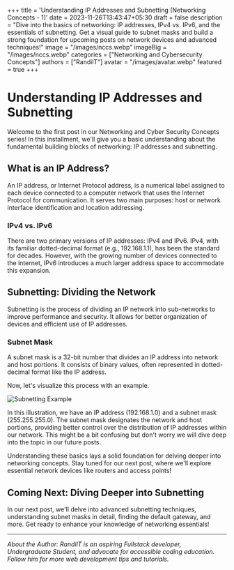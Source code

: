 +++
title = 'Understanding IP Addresses and Subnetting (Networking Concepts - 1)'
date = 2023-11-26T13:43:47+05:30
draft = false
description = "Dive into the basics of networking: IP addresses, IPv4 vs. IPv6, and the essentials of subnetting. Get a visual guide to subnet masks and build a strong foundation for upcoming posts on network devices and advanced techniques!"
image = "/images/nccs.webp"
imageBig = "/images/nccs.webp"
categories = ["Networking and Cybersecurity Concepts"]
authors = ["RandilT"]
avatar = "/images/avatar.webp"
featured = true
+++

# Understanding IP Addresses and Subnetting

Welcome to the first post in our Networking and Cyber Security Concepts series! In this installment, we'll give you a basic understanding about the fundamental building blocks of networking: IP addresses and subnetting.

## What is an IP Address?

An IP address, or Internet Protocol address, is a numerical label assigned to each device connected to a computer network that uses the Internet Protocol for communication. It serves two main purposes: host or network interface identification and location addressing.

### IPv4 vs. IPv6

There are two primary versions of IP addresses: IPv4 and IPv6. IPv4, with its familiar dotted-decimal format (e.g., 192.168.1.1), has been the standard for decades. However, with the growing number of devices connected to the internet, IPv6 introduces a much larger address space to accommodate this expansion.

## Subnetting: Dividing the Network

Subnetting is the process of dividing an IP network into sub-networks to improve performance and security. It allows for better organization of devices and efficient use of IP addresses.

### Subnet Mask

A subnet mask is a 32-bit number that divides an IP address into network and host portions. It consists of binary values, often represented in dotted-decimal format like the IP address.

Now, let's visualize this process with an example.

![Subnetting Example](/images/subnets.webp)

In this illustration, we have an IP address (192.168.1.0) and a subnet mask (255.255.255.0). The subnet mask designates the network and host portions, providing better control over the distribution of IP addresses within our network. This might be a bit confusing but don't worry we will dive deep into the topic in our future posts.

Understanding these basics lays a solid foundation for delving deeper into networking concepts. Stay tuned for our next post, where we'll explore essential network devices like routers and access points!

## Coming Next: Diving Deeper into Subnetting

In our next post, we'll delve into advanced subnetting techniques, understanding subnet masks in detail, finding the default gateway, and more. Get ready to enhance your knowledge of networking essentials!

---

_About the Author: RandilT is an aspiring Fullstack developer, Undergraduate Student, and advocate for accessible coding education. Follow him for more web development tips and tutorials._
